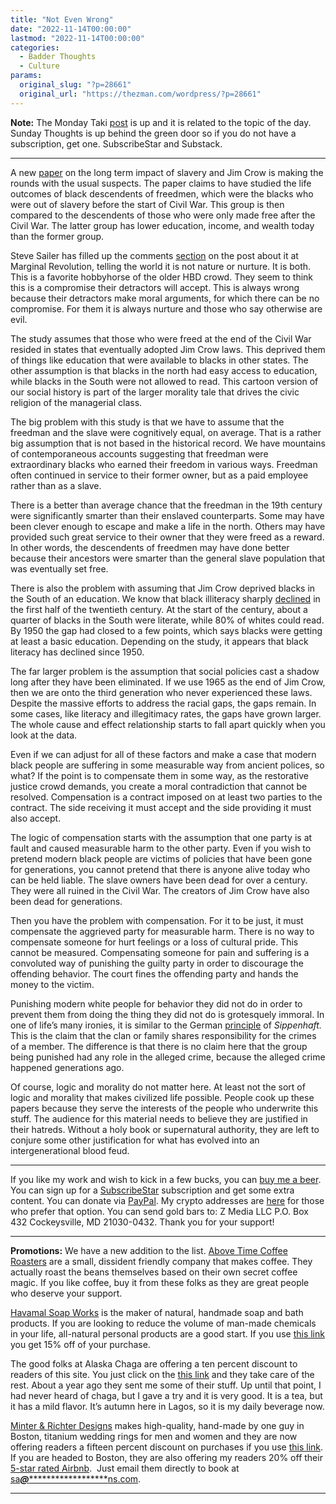 ```yaml
---
title: "Not Even Wrong"
date: "2022-11-14T00:00:00"
lastmod: "2022-11-14T00:00:00"
categories:
  - Badder Thoughts
  - Culture
params:
  original_slug: "?p=28661"
  original_url: "https://thezman.com/wordpress/?p=28661"
---
```


**Note:** The Monday Taki
<a href="https://www.takimag.com/article/rise-of-the-spiteful-mutants/"
rel="noopener" target="_blank">post</a> is up and it is related to the
topic of the day. Sunday Thoughts is up behind the green door so if you
do not have a subscription, get one. SubscribeStar and Substack.

------------------------------------------------------------------------

A new [paper](https://lukasalthoff.github.io/jmp/althoff_jmp.pdf) on the
long term impact of slavery and Jim Crow is making the rounds with the
usual suspects. The paper claims to have studied the life outcomes of
black descendents of freedmen, which were the blacks who were out of
slavery before the start of Civil War. This group is then compared to
the descendents of those who were only made free after the Civil War.
The latter group has lower education, income, and wealth today than the
former group.

Steve Sailer has filled up the comments
[section](https://marginalrevolution.com/marginalrevolution/2022/11/the-persistence-of-jim-crow-effects.html)
on the post about it at Marginal Revolution, telling the world it is not
nature or nurture. It is both. This is a favorite hobbyhorse of the
older HBD crowd. They seem to think this is a compromise their
detractors will accept. This is always wrong because their detractors
make moral arguments, for which there can be no compromise. For them it
is always nurture and those who say otherwise are evil.

The study assumes that those who were freed at the end of the Civil War
resided in states that eventually adopted Jim Crow laws. This deprived
them of things like education that were available to blacks in other
states. The other assumption is that blacks in the north had easy access
to education, while blacks in the South were not allowed to read. This
cartoon version of our social history is part of the larger morality
tale that drives the civic religion of the managerial class.

The big problem with this study is that we have to assume that the
freedman and the slave were cognitively equal, on average. That is a
rather big assumption that is not based in the historical record. We
have mountains of contemporaneous accounts suggesting that freedman were
extraordinary blacks who earned their freedom in various ways. Freedman
often continued in service to their former owner, but as a paid employee
rather than as a slave.

There is a better than average chance that the freedman in the 19th
century were significantly smarter than their enslaved counterparts.
Some may have been clever enough to escape and make a life in the north.
Others may have provided such great service to their owner that they
were freed as a reward. In other words, the descendents of freedmen may
have done better because their ancestors were smarter than the general
slave population that was eventually set free.

There is also the problem with assuming that Jim Crow deprived blacks in
the South of an education. We know that black illiteracy sharply
[declined](https://www.nber.org/system/files/chapters/c8792/c8792.pdf)
in the first half of the twentieth century. At the start of the century,
about a quarter of blacks in the South were literate, while 80% of
whites could read. By 1950 the gap had closed to a few points, which
says blacks were getting at least a basic education. Depending on the
study, it appears that black literacy has declined since 1950.

The far larger problem is the assumption that social policies cast a
shadow long after they have been eliminated. If we use 1965 as the end
of Jim Crow, then we are onto the third generation who never experienced
these laws. Despite the massive efforts to address the racial gaps, the
gaps remain. In some cases, like literacy and illegitimacy rates, the
gaps have grown larger. The whole cause and effect relationship starts
to fall apart quickly when you look at the data.

Even if we can adjust for all of these factors and make a case that
modern black people are suffering in some measurable way from ancient
polices, so what? If the point is to compensate them in some way, as the
restorative justice crowd demands, you create a moral contradiction that
cannot be resolved. Compensation is a contract imposed on at least two
parties to the contract. The side receiving it must accept and the side
providing it must also accept.

The logic of compensation starts with the assumption that one party is
at fault and caused measurable harm to the other party. Even if you wish
to pretend modern black people are victims of policies that have been
gone for generations, you cannot pretend that there is anyone alive
today who can be held liable. The slave owners have been dead for over a
century. They were all ruined in the Civil War. The creators of Jim Crow
have also been dead for generations.

Then you have the problem with compensation. For it to be just, it must
compensate the aggrieved party for measurable harm. There is no way to
compensate someone for hurt feelings or a loss of cultural pride. This
cannot be measured. Compensating someone for pain and suffering is a
convoluted way of punishing the guilty party in order to discourage the
offending behavior. The court fines the offending party and hands the
money to the victim.

Punishing modern white people for behavior they did not do in order to
prevent them from doing the thing they did not do is grotesquely
immoral. In one of life’s many ironies, it is similar to the German
<a href="https://en.wikipedia.org/wiki/Sippenhaft" rel="noopener"
target="_blank">principle</a> of *Sippenhaft.* This is the claim that
the clan or family shares responsibility for the crimes of a member. The
difference is that there is no claim here that the group being punished
had any role in the alleged crime, because the alleged crime happened
generations ago.

Of course, logic and morality do not matter here. At least not the sort
of logic and morality that makes civilized life possible. People cook up
these papers because they serve the interests of the people who
underwrite this stuff. The audience for this material needs to believe
they are justified in their hatreds. Without a holy book or supernatural
authority, they are left to conjure some other justification for what
has evolved into an intergenerational blood feud.

------------------------------------------------------------------------

If you like my work and wish to kick in a few bucks, you can
<a href="https://www.buymeacoffee.com/mujolulu" rel="noopener"
target="_blank">buy me a beer</a>. You can sign up for a
<a href="https://www.subscribestar.com/the-z-blog" rel="noopener"
target="_blank">SubscribeStar</a> subscription and get some extra
content. You can donate via <a
href="https://www.paypal.com/donate/?cmd=_s-xclick&amp;hosted_button_id=UDAS2Q8JYA6CN&amp;source=url"
rel="noopener" target="_blank">PayPal</a>. My crypto addresses are
<a href="https://thezman.com/wordpress/?page_id=22713" rel="noopener"
target="_blank">here</a> for those who prefer that option. You can send
gold bars to: Z Media LLC P.O. Box 432 Cockeysville, MD 21030-0432.
Thank you for your support!

------------------------------------------------------------------------

**Promotions:** We have a new addition to the list.
<a href="https://abovetimecoffee.com/" rel="noopener"
target="_blank">Above Time Coffee Roasters</a> are a small, dissident
friendly company that makes coffee. They actually roast the beans
themselves based on their own secret coffee magic. If you like coffee,
buy it from these folks as they are great people who deserve your
support.

<a href="https://havamalsoapworks.com/" rel="noopener"
target="_blank">Havamal Soap Works</a> is the maker of natural, handmade
soap and bath products. If you are looking to reduce the volume of
man-made chemicals in your life, all-natural personal products are a
good start. If you use
<a href="https://havamalsoapworks.com/discount/ZMAN" rel="noopener"
target="_blank">this link</a> you get 15% off of your purchase.

The good folks at Alaska Chaga are offering a ten percent discount to
readers of this site. You just click on the
<a href="https://alaskachaga.us/discount/ZMAN" rel="noopener noreferrer"
target="_blank">this link</a> and they take care of the rest. About a
year ago they sent me some of their stuff. Up until that point, I had
never heard of chaga, but I gave a try and it is very good. It is a tea,
but it has a mild flavor. It’s autumn here in Lagos, so it is my daily
beverage now.

<a href="https://www.minterandrichterdesigns.com/"
rel="noreferrer nofollow noopener" target="_blank">Minter &amp; Richter
Designs</a> makes high-quality, hand-made by one guy in Boston, titanium
wedding rings for men and women and they are now offering readers a
fifteen percent discount on purchases if you use
<a href="https://www.minterandrichterdesigns.com/discount/ZMAN"
rel="noreferrer nofollow noopener" target="_blank">this link</a>.
<span class="highlight"><span class="colour"><span class="font"><span class="size">If
you are headed to Boston, they are also offering my readers 20% off
their <a
href="https://www.airbnb.com/users/7988017/listings?user_id=7988017&amp;s=3"
rel="noopener noreferrer" target="_blank">5-star rated Airbnb</a>.  Just
email them directly to book at
<a href="mailto:sa***@*********************ns.com"
data-original-string="zZ8++jLhMq8dmk9DV39CiQ==cb74vZq68D41oOSGwzUSLh+ke7V254xSqDoZTrun/viVOHj5ga8ACVCQafqjF1ar0K1"><span
class="apbct-email-encoder"
data-original-string="4waplErdl7ij5u1GrfiixQ==cb7ocmaVSLTm738ppen7hvge+X9ZW0U0Kyd/uWZGurTY3uPzNxyYxfRVu59HT+2CoBM"
title="This contact has been encoded by Anti-Spam by CleanTalk. Click to decode. To finish the decoding make sure that JavaScript is enabled in your browser.">sa<span
class="apbct-blur">***</span>@<span
class="apbct-blur">*********************</span>ns.com</span></a>.</span></span></span></span>

------------------------------------------------------------------------
